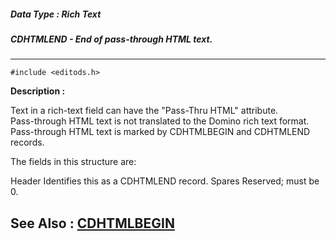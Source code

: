 ##### Data Type : Rich Text
##### CDHTMLEND - End of pass-through HTML text.
---
```
#include <editods.h>
```
**Description :**

Text in a rich-text field can have the "Pass-Thru HTML" attribute.  
Pass-through HTML text is not translated to the Domino rich text format.  
Pass-through HTML text is marked by CDHTMLBEGIN and CDHTMLEND records.

The fields in this structure are:

Header  Identifies this as a CDHTMLEND record.
Spares  Reserved;  must be 0.


**See Also :**
[CDHTMLBEGIN](/reference/Data/CDHTMLBEGIN)
---
